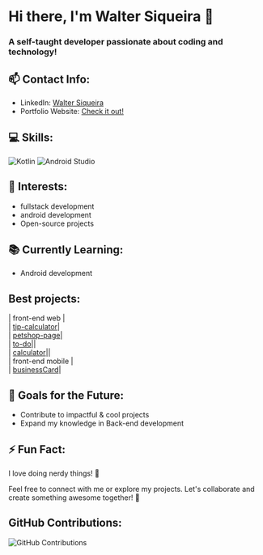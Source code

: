 # Hi there, I'm Walter Siqueira 👋
### A self-taught developer passionate about coding and technology!

## 📫 Contact Info:
- LinkedIn: [Walter Siqueira](https://www.linkedin.com/in/walter-siqueira/)
- Portfolio Website: [Check it out!](https://portifolio-page-walter.vercel.app)

## 💻 Skills:
![Kotlin](https://img.shields.io/badge/Kotlin-0095D5?style=for-the-badge&logo=kotlin&logoColor=white)
![Android Studio](https://img.shields.io/badge/Android_Studio-3DDC84?style=for-the-badge&logo=android-studio&logoColor=white)<br>




## 🌟 Interests:
- fullstack development
- android development
- Open-source projects

## 📚 Currently Learning:
- Android development

## Best projects:
| front-end web |<br>
| [tip-calculator](https://github.com/WalterSiqueira/tip_calculator)| <br>
| [petshop-page](https://github.com/WalterSiqueira/pwi)|<br>
| [to-do](https://github.com/WalterSiqueira/To_do_app)||<br>
| [calculator](https://github.com/WalterSiqueira/Calculator)||<br>
| front-end mobile | <br>
| [businessCard](https://github.com/WalterSiqueira/BusinessCardApp)|<br>

## 🎯 Goals for the Future:
- Contribute to impactful & cool projects
- Expand my knowledge in Back-end development

## ⚡ Fun Fact:
I love doing nerdy things! 🧩

Feel free to connect with me or explore my projects. Let's collaborate and create something awesome together! 🚀

## GitHub Contributions:
![GitHub Contributions](https://img.shields.io/github/last-commit/waltersiqueira/waltersiqueira?style=for-the-badge&logo=github&logoColor=white)

